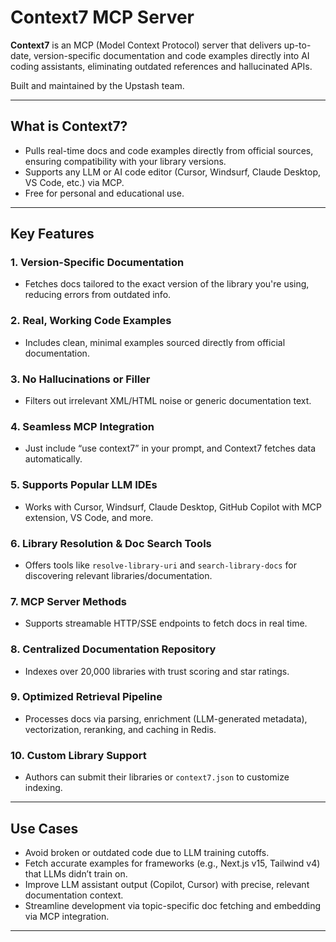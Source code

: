 # Context7 MCP Server

**Context7** is an MCP (Model Context Protocol) server that delivers up-to-date, version-specific documentation and code examples directly into AI coding assistants, eliminating outdated references and hallucinated APIs.

Built and maintained by the Upstash team.

---

##  What is Context7?

- Pulls real-time docs and code examples directly from official sources, ensuring compatibility with your library versions. 
- Supports any LLM or AI code editor (Cursor, Windsurf, Claude Desktop, VS Code, etc.) via MCP.  
- Free for personal and educational use.

---

##  Key Features

### 1. **Version-Specific Documentation**
- Fetches docs tailored to the exact version of the library you're using, reducing errors from outdated info.

### 2. **Real, Working Code Examples**
- Includes clean, minimal examples sourced directly from official documentation.

### 3. **No Hallucinations or Filler**
- Filters out irrelevant XML/HTML noise or generic documentation text.

### 4. **Seamless MCP Integration**
- Just include “use context7” in your prompt, and Context7 fetches data automatically. 

### 5. **Supports Popular LLM IDEs**
- Works with Cursor, Windsurf, Claude Desktop, GitHub Copilot with MCP extension, VS Code, and more. 

### 6. **Library Resolution & Doc Search Tools**
- Offers tools like `resolve-library-uri` and `search-library-docs` for discovering relevant libraries/documentation. 

### 7. **MCP Server Methods**
- Supports streamable HTTP/SSE endpoints to fetch docs in real time.

### 8. **Centralized Documentation Repository**
- Indexes over 20,000 libraries with trust scoring and star ratings. 

### 9. **Optimized Retrieval Pipeline**
- Processes docs via parsing, enrichment (LLM-generated metadata), vectorization, reranking, and caching in Redis.

### 10. **Custom Library Support**
- Authors can submit their libraries or `context7.json` to customize indexing.

---

## Use Cases

- Avoid broken or outdated code due to LLM training cutoffs.
- Fetch accurate examples for frameworks (e.g., Next.js v15, Tailwind v4) that LLMs didn’t train on.  
- Improve LLM assistant output (Copilot, Cursor) with precise, relevant documentation context.
- Streamline development via topic-specific doc fetching and embedding via MCP integration. 

---


